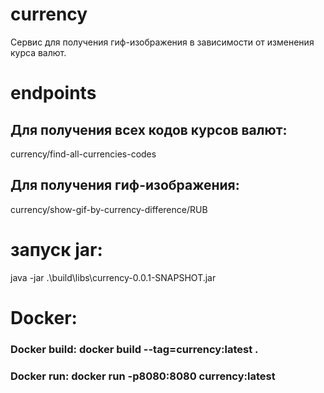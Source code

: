 # currency
Сервис для получения гиф-изображения в зависимости от изменения курса валют.

# endpoints

## Для получения всех кодов курсов валют:
 currency/find-all-currencies-codes
 
## Для получения гиф-изображения:
 currency/show-gif-by-currency-difference/RUB
 
# запуск jar:
java -jar .\build\libs\currency-0.0.1-SNAPSHOT.jar

# Docker:
### Docker build:  docker build --tag=currency:latest .
### Docker run: docker run -p8080:8080 currency:latest
